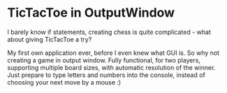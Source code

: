 # TicTacToe in OutputWindow
I barely know if statements, creating chess is quite complicated - what about giving TicTacToe a try?

My first own application ever, before I even knew what GUI is. So why not creating a game in output window. Fully functional, for two players, supporting multiple board sizes, with automatic resolution of the winner. Just prepare to type letters and numbers into the console, instead of choosing your next move by a mouse :)
